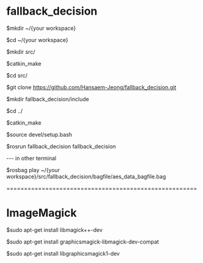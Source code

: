 # fallback_decision

$mkdir ~/{your workspace}

$cd ~/{your workspace}

$mkdir src/

$catkin_make

$cd src/

$git clone https://github.com/Hansaem-Jeong/fallback_decision.git

$mkdir fallback_decision/include

$cd ../

$catkin_make

$source devel/setup.bash

$rosrun fallback_decision fallback_decision

--- in other terminal

$rosbag play ~/{your workspace}/src/fallback_decision/bagfile/aes_data_bagfile.bag

======================================================

# ImageMagick

$sudo apt-get install libmagick++-dev

$sudo apt-get install graphicsmagick-libmagick-dev-compat

$sudo apt-get install libgraphicsmagick1-dev
